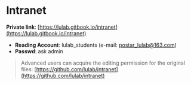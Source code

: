 # Intranet

 **Private link**: [https://lulab.gitbook.io/intranet](https://lulab.gitbook.io/intranet)

* **Reading Account**: lulab\_students \(e-mail: [postar\_lulab@163.com](mailto:postar_lulab@163.com)\)
* **Passwd**: ask admin

> Advanced users can acquire the editing permission for the original files: [https://github.com/lulab/intranet](https://github.com/lulab/intranet)




